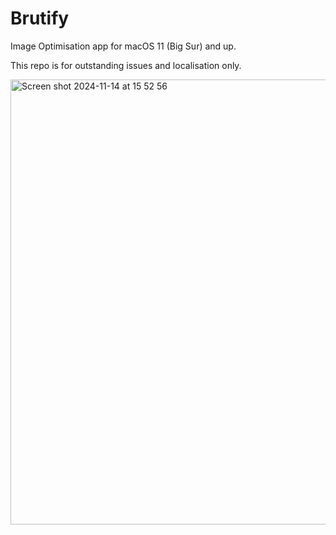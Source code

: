 # Brutify
Image Optimisation app for macOS 11 (Big Sur) and up.

This repo is for outstanding issues and localisation only.

<img width="712" alt="Screen shot 2024-11-14 at 15 52 56" src="https://github.com/user-attachments/assets/6c1c6d06-f8a1-447d-9d77-83143d77ddaa">
